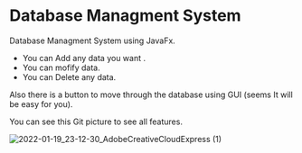 # Database Managment System
Database Managment System using JavaFx.

- You can Add any data you want .
- You can mofify data.
- You can Delete any data.


Also there is a button to move through the database using GUI (seems It will be easy for you).

You can see this Git picture to see all features.

![2022-01-19_23-12-30_AdobeCreativeCloudExpress (1)](https://user-images.githubusercontent.com/26310663/151275166-8e6f5a99-0feb-403d-af49-8eab7ca5ce5b.gif)
